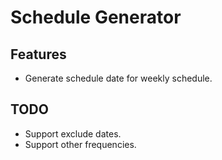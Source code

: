 # Schedule Generator

## Features

- Generate schedule date for weekly schedule.

## TODO

- Support exclude dates.
- Support other frequencies.
